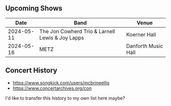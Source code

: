 ## Upcoming Shows

| Date       | Band                                             | Venue               |
| ---------- | ------------------------------------------------ | ------------------- |
| 2024-05-11 | The Jon Cowherd Trio & Larnell Lewis & Joy Lapps | Koerner Hall        |
| 2024-05-16 | METZ                                             | Danforth Music Hall |
## Concert History
- https://www.songkick.com/users/mcbrineellis
- https://www.concertarchives.org/con

I'd like to transfer this history to my own list here maybe?